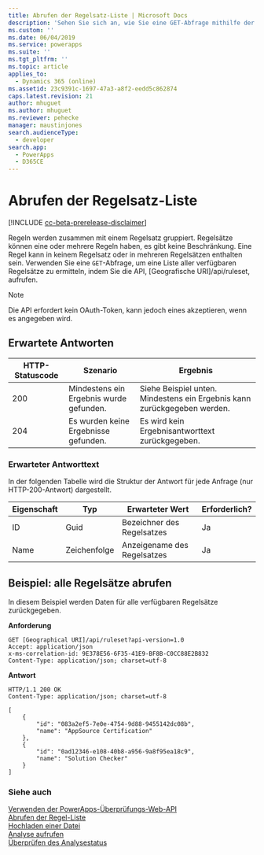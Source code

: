 ```yaml
---
title: Abrufen der Regelsatz-Liste | Microsoft Docs
description: 'Sehen Sie sich an, wie Sie eine GET-Abfrage mithilfe der PowerApps-Überprüfungs-Web-API stellen, um die Liste der verfügbaren Regelsätze abzurufen.'
ms.custom: ''
ms.date: 06/04/2019
ms.service: powerapps
ms.suite: ''
ms.tgt_pltfrm: ''
ms.topic: article
applies_to:
  - Dynamics 365 (online)
ms.assetid: 23c9391c-1697-47a3-a8f2-eedd5c862874
caps.latest.revision: 21
author: mhuguet
ms.author: mhuguet
ms.reviewer: pehecke
manager: maustinjones
search.audienceType:
  - developer
search.app:
  - PowerApps
  - D365CE
---
```


# <a name="retrieve-the-list-of-rulesets"></a>Abrufen der Regelsatz-Liste

[!INCLUDE [cc-beta-prerelease-disclaimer](../../../../includes/cc-beta-prerelease-disclaimer.md)]

Regeln werden zusammen mit einem Regelsatz gruppiert. Regelsätze können eine oder mehrere Regeln haben, es gibt keine Beschränkung. Eine Regel kann in keinem Regelsatz oder in mehreren Regelsätzen enthalten sein. Verwenden Sie eine `GET`-Abfrage, um eine Liste aller verfügbaren Regelsätze zu ermitteln, indem Sie die API, [Geografische URI]/api/ruleset, aufrufen.

> [!NOTE]
>  Die API erfordert kein OAuth-Token, kann jedoch eines akzeptieren, wenn es angegeben wird.

<a name="bkmk_responses"></a>

## <a name="expected-responses"></a>Erwartete Antworten

|HTTP-Statuscode|Szenario|Ergebnis|
|---|---|---|
|200|Mindestens ein Ergebnis wurde gefunden.|Siehe Beispiel unten. Mindestens ein Ergebnis kann zurückgegeben werden.|
|204|Es wurden keine Ergebnisse gefunden.|Es wird kein Ergebnisantworttext zurückgegeben.|

### <a name="expected-response-body"></a>Erwarteter Antworttext

In der folgenden Tabelle wird die Struktur der Antwort für jede Anfrage (nur HTTP-200-Antwort) dargestellt.

|Eigenschaft|Typ|Erwarteter Wert|Erforderlich?|
|---|---|---|---|
|ID|Guid|Bezeichner des Regelsatzes|Ja|
|Name|Zeichenfolge|Anzeigename des Regelsatzes|Ja|

<a name="bkmk_retrieve"></a>

## <a name="example-retrieve-all-rulesets"></a>Beispiel: alle Regelsätze abrufen

In diesem Beispiel werden Daten für alle verfügbaren Regelsätze zurückgegeben.

**Anforderung**

```http
GET [Geographical URI]/api/ruleset?api-version=1.0
Accept: application/json
x-ms-correlation-id: 9E378E56-6F35-41E9-BF8B-C0CC88E2B832
Content-Type: application/json; charset=utf-8
```

**Antwort**

```http
HTTP/1.1 200 OK
Content-Type: application/json; charset=utf-8

[
    {
        "id": "083a2ef5-7e0e-4754-9d88-9455142dc08b",
        "name": "AppSource Certification"
    },
    {
        "id": "0ad12346-e108-40b8-a956-9a8f95ea18c9",
        "name": "Solution Checker"
    }
]
```

### <a name="see-also"></a>Siehe auch

[Verwenden der PowerApps-Überprüfungs-Web-API](overview.md)<br />
[Abrufen der Regel-Liste](retrieve-rules.md)<br />
[Hochladen einer Datei](upload-file.md)<br />
[Analyse aufrufen](analyze.md)<br />
[Überprüfen des Analysestatus](check-status.md)<br />